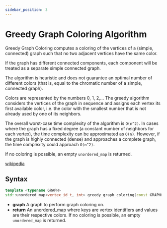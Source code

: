 ```yaml
---
sidebar_position: 3
---
```


# Greedy Graph Coloring Algorithm

Greedy Graph Coloring computes a coloring of the vertices of a (simple, connected) graph such that no two adjacent vertices have the same color.

If the graph has different connected components, each component will be treated as a separate simple connected graph.

The algorithm is heuristic and does not guarantee an optimal number of different colors (that is, equal to the chromatic number of a simple, connected graph).

Colors are represented by the numbers 0, 1, 2,... The greedy algorithm considers the vertices of the graph in sequence and assigns each vertex its first available color, i.e. the color with the smallest number that is not already used by one of its neighbors.

The overall worst-case time complexity of the algorithm is `O(n^2)`. In cases where the graph has a fixed degree (a constant number of neighbors for each vertex), the time complexity can be approximated as `O(n)`. However, if the graph is highly connected (dense) and approaches a complete graph, the time complexity could approach `O(n^2)`.

If no coloring is possible, an empty `unordered_map` is returned.

[wikipedia](https://en.wikipedia.org/wiki/Greedy_coloring)

## Syntax

```cpp
template <typename GRAPH>
std::unordered_map<vertex_id_t, int> greedy_graph_coloring(const GRAPH& graph);
```

- **graph** A graph to perform graph coloring on.
- **return** An unordered_map where keys are vertex identifiers and values are their respective colors. If no coloring is possible, an empty `unordered_map` is returned.